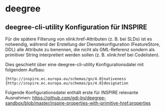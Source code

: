 # deegree 

## deegree-cli-utility Konfiguration für INSPIRE

Für die spätere Filterung von xlink:href-Attributen (z. B. bei SLDs) ist es notwendig, während der Erstellung der Dienstekonfiguration (FeatureStore, DDL) alle Attribute zu benennen, die nicht als GML-Referenz sondern als primitiver String interpretiert werden sollen (z. B. xlink:href bei Codelisten). 

Dies geschieht über eine deegree-cli-utility Konfigurationsdatei mit folgendem Aufbau:
```
{http://inspire.ec.europa.eu/schemas/gn/4.0}nativeness
{http://inspire.ec.europa.eu/schemas/ps/4.0}designation
```

Folgende Konfigurationsdatei enthält erste für INSPIRE relevante Ausnahmen: 
https://github.com/gdi-by/deegree-sandbox/blob/master/inspire-properties-with-primitive-href.properties 
